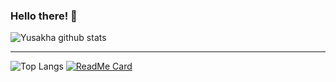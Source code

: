 ### Hello there! 👋</h1>

![Yusakha github stats](https://github-readme-stats.vercel.app/api?username=Yusakha&show_icons=true&theme=buefy&show_owner=true)
___

![Top Langs](https://github-readme-stats.vercel.app/api/top-langs/?username=Yusakha&theme=buefy&hide=css,html)
[![ReadMe Card](https://github-readme-stats.vercel.app/api/pin/?username=Yusakha&repo=Rin&theme=buefy)](https://github.com/Yusakha/Rin)
